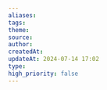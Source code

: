 ```yaml
---
aliases: 
tags: 
theme: 
source: 
author: 
createdAt: 
updateAt: 2024-07-14 17:02
type: 
high_priority: false
---
```

